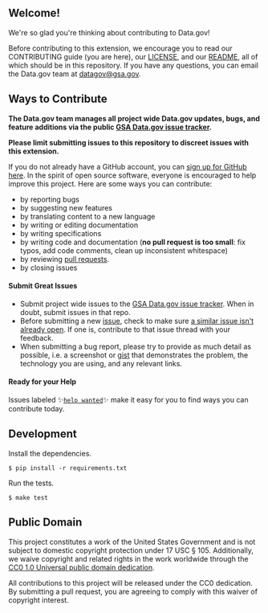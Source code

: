 ## Welcome!

We're so glad you're thinking about contributing to Data.gov!

Before contributing to this extension, we encourage you to read our CONTRIBUTING guide (you are here), our [LICENSE](https://github.com/GSA/ckanext-geodatagov/blob/master/LICENSE.md), and our [README](https://github.com/GSA/ckanext-geodatagov/blob/master/README.md), all of which should be in this repository. If you have any questions, you can email the Data.gov team at [datagov@gsa.gov](mailto:datagov@gsa.gov).

## Ways to Contribute

**The Data.gov team manages all project wide Data.gov updates, bugs, and feature additions via the public [GSA Data.gov issue tracker](https://github.com/GSA/data.gov/issues).** 

**Please limit submitting issues to this repository to discreet issues with this extension.**

If you do not already have a GitHub account, you can [sign up for GitHub here](https://github.com/). In the spirit of open source software, everyone is encouraged to help improve this project. Here are some ways you can contribute:
- by reporting bugs
- by suggesting new features
- by translating content to a new language
- by writing or editing documentation
- by writing specifications
- by writing code and documentation (**no pull request is too small**: fix typos, add code comments, clean up inconsistent whitespace)
- by reviewing [pull requests](https://github.com/GSA/ckanext-geodatagov/pulls).
- by closing issues

#### Submit Great Issues
* Submit project wide issues to the [GSA Data.gov issue tracker](https://github.com/GSA/data.gov/issues). When in doubt, submit issues in that repo. 
* Before submitting a new [issue](https://github.com/GSA/ckanext-geodatagov/issues), check to make sure [a similar issue isn't already open](https://github.com/ckanext-geodatagov/data.gov/issues?q=is%3Aissue+is%3Aopen). If one is, contribute to that issue thread with your feedback.
* When submitting a bug report, please try to provide as much detail as possible, i.e. a screenshot or [gist](https://gist.github.com/) that demonstrates the problem, the technology you are using, and any relevant links. 

#### Ready for your Help 
Issues labeled :sparkles:[`help wanted`](https://github.com/GSA/ckanext-geodatagov/labels/help%20wanted):sparkles: make it easy for you to find ways you can contribute today.

## Development

Install the dependencies.

    $ pip install -r requirements.txt

Run the tests.

    $ make test


## Public Domain

This project constitutes a work of the United States Government and is not subject to domestic copyright protection under 17 USC § 105. Additionally, we waive copyright and related rights in the work worldwide through the [CC0 1.0 Universal public domain dedication](https://creativecommons.org/publicdomain/zero/1.0/).

All contributions to this project will be released under the CC0
dedication. By submitting a pull request, you are agreeing to comply
with this waiver of copyright interest.
